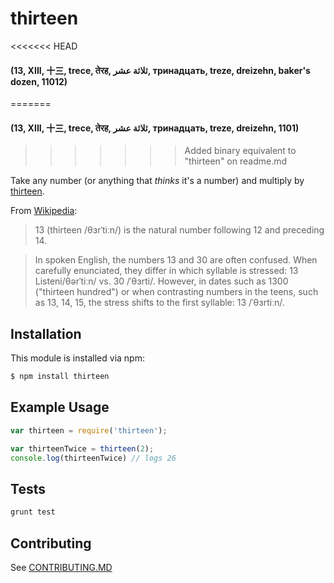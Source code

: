 # thirteen
<<<<<<< HEAD

#### (13, XIII, 十三, trece, तेरह, ثلاثة عشر, тринадцать, treze, dreizehn, baker's dozen, 11012)
=======
#### (13, XIII, 十三, trece, तेरह, ثلاثة عشر, тринадцать, treze, dreizehn, 1101)
>>>>>>> Added binary equivalent to "thirteen" on readme.md

Take any number (or anything that _thinks_ it's a number)
and multiply by [thirteen][13].

From [Wikipedia][13]:
> 13 (thirteen /θɜrˈtiːn/) is the natural number following 12 and preceding 14.

> In spoken English, the numbers 13 and 30 are often confused. When carefully enunciated, they differ in which syllable is stressed: 13 Listeni/θərˈtiːn/ vs. 30 /ˈθɜrti/. However, in dates such as 1300 ("thirteen hundred") or when contrasting numbers in the teens, such as 13, 14, 15, the stress shifts to the first syllable: 13 /ˈθɜrtiːn/.

## Installation

This module is installed via npm:

``` bash
$ npm install thirteen
```

## Example Usage

``` js
var thirteen = require('thirteen');

var thirteenTwice = thirteen(2);
console.log(thirteenTwice) // logs 26
```

## Tests

``` bash
grunt test
```

## Contributing

See [CONTRIBUTING.MD](CONTRIBUTING.md)

[13]:http://en.wikipedia.org/wiki/13_(number)
